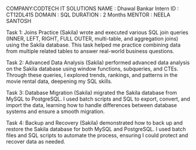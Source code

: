 COMPANY:CODTECH IT SOLUTIONS
NAME : Dhawal Bankar
Intern ID : CT12DL415
DOMAIN : SQL
DURATION : 2 Months
MENTOR : NEELA SANTOSH

Task 1: Joins Practice (Sakila)
wrote and executed various SQL join queries (INNER, LEFT, RIGHT, FULL OUTER, multi-table, and aggregation joins) using the Sakila database. This task helped me practice combining data from multiple related tables to answer real-world business questions.

Task 2: Advanced Data Analysis (Sakila)
performed advanced data analysis on the Sakila database using window functions, subqueries, and CTEs. Through these queries, I explored trends, rankings, and patterns in the movie rental data, deepening my SQL skills.

Task 3: Database Migration (Sakila)
migrated the Sakila database from MySQL to PostgreSQL. I used batch scripts and SQL to export, convert, and import the data, learning how to handle differences between database systems and ensure a smooth migration.

Task 4: Backup and Recovery (Sakila)
demonstrated how to back up and restore the Sakila database for both MySQL and PostgreSQL. I used batch files and SQL scripts to automate the process, ensuring I could protect and recover data as needed.
